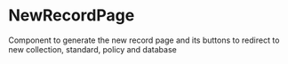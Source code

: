 # NewRecordPage

Component to generate the new record page and its buttons to redirect to new collection, standard, policy and database

